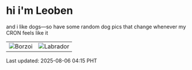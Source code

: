 # hi i'm Leoben

and i like dogs—so have some random dog pics that change whenever my CRON feels like it

|  |  |
|--------|----------|
| ![Borzoi](https://random-dog-vercel.vercel.app/api/random-borzoi?v=1754424938) | ![Labrador](https://random-dog-vercel.vercel.app/api/random-labrador?v=1754424938) |

Last updated: 2025-08-06 04:15 PHT
